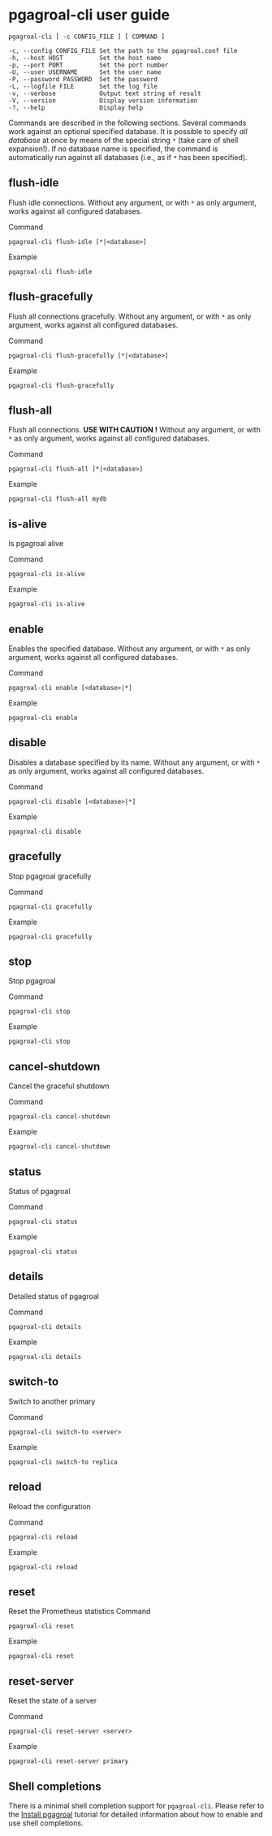 # pgagroal-cli user guide

```
pgagroal-cli [ -c CONFIG_FILE ] [ COMMAND ]

-c, --config CONFIG_FILE Set the path to the pgagroal.conf file
-h, --host HOST          Set the host name
-p, --port PORT          Set the port number
-U, --user USERNAME      Set the user name
-P, --password PASSWORD  Set the password
-L, --logfile FILE       Set the log file
-v, --verbose            Output text string of result
-V, --version            Display version information
-?, --help               Display help
```

Commands are described in the following sections.
Several commands work against an optional specified database.
It is possible to specify *all database* at once by means of the special string `*` (take care of shell expansion!).
If no database name is specified, the command is automatically run against all databases (i.e., as if `*` has been specified).

## flush-idle
Flush idle connections.
Without any argument, or with `*` as only argument,
works against all configured databases.

Command

```
pgagroal-cli flush-idle [*|<database>]
```

Example

```
pgagroal-cli flush-idle
```

## flush-gracefully
Flush all connections gracefully.
Without any argument, or with `*` as only argument,
works against all configured databases.

Command

```
pgagroal-cli flush-gracefully [*|<database>]
```

Example

```
pgagroal-cli flush-gracefully
```

## flush-all
Flush all connections. **USE WITH CAUTION !**
Without any argument, or with `*` as only argument,
works against all configured databases.

Command

```
pgagroal-cli flush-all [*|<database>]
```

Example

```
pgagroal-cli flush-all mydb
```

## is-alive
Is pgagroal alive

Command

```
pgagroal-cli is-alive
```

Example

```
pgagroal-cli is-alive
```

## enable
Enables the specified database.
Without any argument, or with `*` as only argument,
works against all configured databases.

Command

```
pgagroal-cli enable [<database>|*]
```

Example

```
pgagroal-cli enable
```

## disable
Disables a database specified by its name.
Without any argument, or with `*` as only argument,
works against all configured databases.


Command

```
pgagroal-cli disable [<database>|*]
```

Example

```
pgagroal-cli disable
```

## gracefully
Stop pgagroal gracefully

Command

```
pgagroal-cli gracefully
```

Example

```
pgagroal-cli gracefully
```

## stop
Stop pgagroal

Command

```
pgagroal-cli stop
```

Example

```
pgagroal-cli stop
```

## cancel-shutdown
Cancel the graceful shutdown

Command

```
pgagroal-cli cancel-shutdown
```

Example

```
pgagroal-cli cancel-shutdown
```

## status
Status of pgagroal

Command

```
pgagroal-cli status
```

Example

```
pgagroal-cli status
```

## details
Detailed status of pgagroal

Command

```
pgagroal-cli details
```

Example

```
pgagroal-cli details
```

## switch-to
Switch to another primary

Command

```
pgagroal-cli switch-to <server>
```

Example

```
pgagroal-cli switch-to replica
```

## reload
Reload the configuration

Command

```
pgagroal-cli reload
```

Example

```
pgagroal-cli reload
```

## reset
Reset the Prometheus statistics
Command

```
pgagroal-cli reset
```

Example

```
pgagroal-cli reset
```

## reset-server
Reset the state of a server

Command

```
pgagroal-cli reset-server <server>
```

Example

```
pgagroal-cli reset-server primary
```


## Shell completions

There is a minimal shell completion support for `pgagroal-cli`.
Please refer to the [Install pgagroal](https://github.com/pgagroal/pgagroal/blob/main/doc/tutorial/01_install.md) tutorial for detailed information about how to enable and use shell completions.
